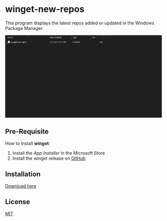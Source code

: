 # winget-new-repos

This program displays the latest repos added or updated in the Windows Package Manager.

![gif](https://github.com/Daniel-Taufiq/winget-new-repos/blob/main/winget-new-repos/gif/winget-new-repos-gif.gif)

## Pre-Requisite

How to Install **winget**:

1. Install the *App Installer* in the Microsoft Store
2. Install the winget release on [GitHub](https://github.com/microsoft/winget-cli/releases)

## Installation

[Download here](https://github.com/Daniel-Taufiq/winget-new-repos/releases)

## License

[MIT](https://choosealicense.com/licenses/mit/)
